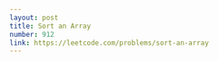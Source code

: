```yaml
---
layout: post
title: Sort an Array
number: 912
link: https://leetcode.com/problems/sort-an-array
---
```


